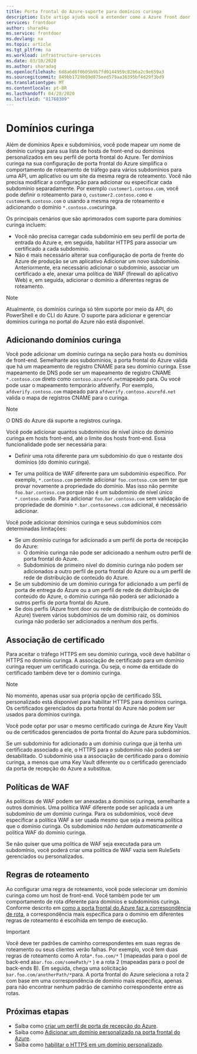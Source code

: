 ```yaml
---
title: Porta frontal do Azure-suporte para domínios curinga
description: Este artigo ajuda você a entender como a Azure front door dá suporte ao mapeamento e ao gerenciamento de domínios curinga na lista de domínios personalizados.
services: frontdoor
author: sharad4u
ms.service: frontdoor
ms.devlang: na
ms.topic: article
ms.tgt_pltfrm: na
ms.workload: infrastructure-services
ms.date: 03/10/2020
ms.author: sharadag
ms.openlocfilehash: 6d8a6d6f0b05b9b7fd0144959c82b6a2c9e659a3
ms.sourcegitcommit: 849bb1729b89d075eed579aa36395bf4d29f3bd9
ms.translationtype: MT
ms.contentlocale: pt-BR
ms.lasthandoff: 04/28/2020
ms.locfileid: "81768309"
---
```

# <a name="wildcard-domains"></a>Domínios curinga

Além de domínios Apex e subdomínios, você pode mapear um nome de domínio curinga para sua lista de hosts de front-end ou domínios personalizados em seu perfil de porta frontal do Azure. Ter domínios curinga na sua configuração de porta frontal do Azure simplifica o comportamento de roteamento de tráfego para vários subdomínios para uma API, um aplicativo ou um site da mesma regra de roteamento. Você não precisa modificar a configuração para adicionar ou especificar cada subdomínio separadamente. Por exemplo `customer1.contoso.com`, você pode definir o roteamento para o, `customer2.contoso.com`o e `customerN.contoso.com` o usando a mesma regra de roteamento e adicionando o domínio `*.contoso.com`curinga.

Os principais cenários que são aprimorados com suporte para domínios curinga incluem:

- Você não precisa carregar cada subdomínio em seu perfil de porta de entrada do Azure e, em seguida, habilitar HTTPS para associar um certificado a cada subdomínio.
- Não é mais necessário alterar sua configuração de porta de frente do Azure de produção se um aplicativo Adicionar um novo subdomínio. Anteriormente, era necessário adicionar o subdomínio, associar um certificado a ele, anexar uma política de WAF (firewall do aplicativo Web) e, em seguida, adicionar o domínio a diferentes regras de roteamento.

> [!NOTE]
> Atualmente, os domínios curinga só têm suporte por meio da API, do PowerShell e do CLI do Azure. O suporte para adicionar e gerenciar domínios curinga no portal do Azure não está disponível.

## <a name="adding-wildcard-domains"></a>Adicionando domínios curinga

Você pode adicionar um domínio curinga na seção para hosts ou domínios de front-end. Semelhante aos subdomínios, a porta frontal do Azure valida que há um mapeamento de registro CNAME para seu domínio curinga. Esse mapeamento de DNS pode ser um mapeamento de registro CNAME `*.contoso.com` direto como `contoso.azurefd.net`mapeado para. Ou você pode usar o mapeamento temporário afdverify. Por exemplo, `afdverify.contoso.com` mapeado para `afdverify.contoso.azurefd.net` valida o mapa de registros CNAME para o curinga.

> [!NOTE]
> O DNS do Azure dá suporte a registros curinga.

Você pode adicionar quantos subdomínios de nível único do domínio curinga em hosts front-end, até o limite dos hosts front-end. Essa funcionalidade pode ser necessária para:

- Definir uma rota diferente para um subdomínio do que o restante dos domínios (do domínio curinga).

- Ter uma política de WAF diferente para um subdomínio específico. Por exemplo, `*.contoso.com` permite adicionar `foo.contoso.com` sem ter que provar novamente a propriedade do domínio. Mas isso não permite `foo.bar.contoso.com` porque não é um subdomínio de nível único `*.contoso.com`do. Para adicionar `foo.bar.contoso.com` sem validação de propriedade de domínio `*.bar.contosonews.com` adicional, é necessário adicionar.

Você pode adicionar domínios curinga e seus subdomínios com determinadas limitações:

- Se um domínio curinga for adicionado a um perfil de porta de recepção do Azure:
  - O domínio curinga não pode ser adicionado a nenhum outro perfil de porta frontal do Azure.
  - Subdomínios de primeiro nível do domínio curinga não podem ser adicionados a outro perfil de porta frontal do Azure ou a um perfil de rede de distribuição de conteúdo do Azure.
- Se um subdomínio de um domínio curinga for adicionado a um perfil de porta de entrega do Azure ou a um perfil de rede de distribuição de conteúdo do Azure, o domínio curinga não poderá ser adicionado a outros perfis de porta frontal do Azure.
- Se dois perfis (Azure front door ou rede de distribuição de conteúdo do Azure) tiverem vários subdomínios de um domínio raiz, os domínios curinga não poderão ser adicionados a nenhum dos perfis.

## <a name="certificate-binding"></a>Associação de certificado

Para aceitar o tráfego HTTPS em seu domínio curinga, você deve habilitar o HTTPS no domínio curinga. A associação de certificado para um domínio curinga requer um certificado curinga. Ou seja, o nome da entidade do certificado também deve ter o domínio curinga.

> [!NOTE]
> No momento, apenas usar sua própria opção de certificado SSL personalizado está disponível para habilitar HTTPS para domínios curinga. Os certificados gerenciados da porta frontal do Azure não podem ser usados para domínios curinga.

Você pode optar por usar o mesmo certificado curinga de Azure Key Vault ou de certificados gerenciados de porta frontal do Azure para subdomínios.

Se um subdomínio for adicionado a um domínio curinga que já tenha um certificado associado a ele, o HTTPS para o subdomínio não poderá ser desabilitado. O subdomínio usa a associação de certificado para o domínio curinga, a menos que uma Key Vault diferente ou o certificado gerenciado da porta de recepção do Azure a substitua.

## <a name="waf-policies"></a>Políticas de WAF

As políticas de WAF podem ser anexadas a domínios curinga, semelhante a outros domínios. Uma política WAF diferente pode ser aplicada a um subdomínio de um domínio curinga. Para os subdomínios, você deve especificar a política WAF a ser usada mesmo que seja a mesma política que o domínio curinga. Os subdomínios *não herdam automaticamente a* política WAF do domínio curinga.

Se não quiser que uma política de WAF seja executada para um subdomínio, você poderá criar uma política de WAF vazia sem RuleSets gerenciados ou personalizados.

## <a name="routing-rules"></a>Regras de roteamento

Ao configurar uma regra de roteamento, você pode selecionar um domínio curinga como um host de front-end. Você também pode ter um comportamento de rota diferente para domínios e subdomínios curinga. Conforme descrito em [como a porta frontal do Azure faz a correspondência de rota](front-door-route-matching.md), a correspondência mais específica para o domínio em diferentes regras de roteamento é escolhida em tempo de execução.

> [!IMPORTANT]
> Você deve ter padrões de caminho correspondentes em suas regras de roteamento ou seus clientes verão falhas. Por exemplo, você tem duas regras de roteamento como A rota`*.foo.com/*` 1 (mapeadas para o pool de back-end a`bar.foo.com/somePath/*` ) e a rota 2 (mapeadas para o pool de back-ends B). Em seguida, chega uma solicitação `bar.foo.com/anotherPath/*`para. A porta frontal do Azure seleciona a rota 2 com base em uma correspondência de domínio mais específica, apenas para não encontrar nenhum padrão de caminho correspondente entre as rotas.

## <a name="next-steps"></a>Próximas etapas

- Saiba como [criar um perfil de porta de recepção do Azure](quickstart-create-front-door.md).
- Saiba como [Adicionar um domínio personalizado na porta frontal do Azure](front-door-custom-domain.md).
- Saiba como [habilitar o HTTPS em um domínio personalizado](front-door-custom-domain-https.md).
